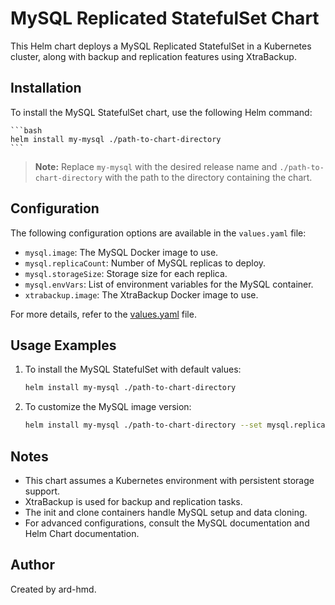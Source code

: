 # MySQL Replicated StatefulSet Chart

This Helm chart deploys a MySQL Replicated StatefulSet in a Kubernetes cluster, along with backup and replication features using XtraBackup.

## Installation

To install the MySQL StatefulSet chart, use the following Helm command:

	```bash
	helm install my-mysql ./path-to-chart-directory
	```
 
  > **Note:**  Replace `my-mysql` with the desired release name and `./path-to-chart-directory` with the path to the directory containing the chart.

## Configuration

The following configuration options are available in the `values.yaml` file:

- `mysql.image`: The MySQL Docker image to use.
- `mysql.replicaCount`: Number of MySQL replicas to deploy.
- `mysql.storageSize`: Storage size for each replica.
- `mysql.envVars`: List of environment variables for the MySQL container.
- `xtrabackup.image`: The XtraBackup Docker image to use.

For more details, refer to the [values.yaml](./values.yaml) file.

## Usage Examples

1. To install the MySQL StatefulSet with default values:

	```bash
	helm install my-mysql ./path-to-chart-directory
	```

2. To customize the MySQL image version:

	```bash
	helm install my-mysql ./path-to-chart-directory --set mysql.replicaCount=3
	```

## Notes

- This chart assumes a Kubernetes environment with persistent storage support.
- XtraBackup is used for backup and replication tasks.
- The init and clone containers handle MySQL setup and data cloning.
- For advanced configurations, consult the MySQL documentation and Helm Chart documentation.

## Author

Created by ard-hmd.
